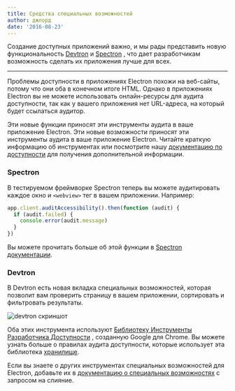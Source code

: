 ```yaml
---
title: Средства специальных возможностей
author: джлорд
date: '2016-08-23'
---
```


Создание доступных приложений важно, и мы рады представить новую функциональность [Devtron](https://electronjs.org/devtron) и [Spectron](https://electronjs.org/spectron) , что дает разработчикам возможность сделать их приложения лучше для всех.

---

Проблемы доступности в приложениях Electron похожи на веб-сайты, потому что они оба в конечном итоге HTML. Однако в приложениях Electron вы не можете использовать онлайн-ресурсы для аудита доступности, так как у вашего приложения нет URL-адреса, на который будет ссылаться аудитор.

Эти новые функции приносят эти инструменты аудита в ваше приложение Electron. Эти новые возможности приносят эти инструменты аудита в ваше приложение Electron. Читайте краткую информацию об инструментах или посмотрите нашу [документацию по доступности](https://electronjs.org/docs/tutorial/accessibility/) для получения дополнительной информации.

### Spectron

В тестируемом фреймворке Spectron теперь вы можете аудитировать каждое окно и `<webview>` тег в вашем приложении. Например:

```javascript
app.client.auditAccessibility().then(function (audit) {
  if (audit.failed) {
    console.error(audit.message)
  }
})
```

Вы можете прочитать больше об этой функции в [Spectron документации](https://github.com/electron/spectron#accessibility-testing).

### Devtron

В Devtron есть новая вкладка специальных возможностей, которая позволит вам проверить страницу в вашем приложении, сортировать и фильтровать результаты.

![devtron скриншот](https://cloud.githubusercontent.com/assets/1305617/17156618/9f9bcd72-533f-11e6-880d-389115f40a2a.png)

Оба этих инструмента используют [Библиотеку Инструменты Разработчика Доступности](https://github.com/GoogleChrome/accessibility-developer-tools) , созданную Google для Chrome. Вы можете узнать больше о правилах аудита доступности, которые использует эта библиотека [хранилище](https://github.com/GoogleChrome/accessibility-developer-tools/wiki/Audit-Rules).

Если вы знаете о других инструментах специальных возможностей для Electron, добавьте их в [документацию о специальных возможностях](https://electronjs.org/docs/tutorial/accessibility/) с запросом на слияние.

